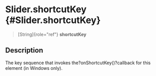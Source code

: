 Slider.shortcutKey {#Slider.shortcutKey}
==================

> [String]{role="ref"} **shortcutKey**

Description
-----------

The key sequence that invokes the?onShortcutKey()?callback for this
element (in Windows only).

